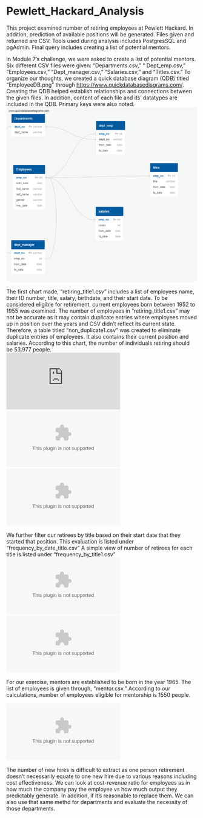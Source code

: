 # Pewlett_Hackard_Analysis

This project examined number of retiring employees at Pewlett Hackard.  In addition, prediction of available positions will be generated. Files given and returned are CSV.  Tools used during analysis includes PostgresSQL and pgAdmin.
Final query includes creating a list of potential mentors.
  
 In Module 7’s challenge, we were asked to create a list of potential mentors.  Six different CSV files were given: “Departments.csv,” “ Dept_emp.csv,” “Employees.csv,” “Dept_manager.csv,” “Salaries.csv,” and “Titles.csv.”  To organize our thoughts, we created a quick database diagram (QDB) titled “EmployeeDB.png” through https://www.quickdatabasediagrams.com/.  Creating the QDB helped establish relationships and connections between the given files.  In addition, content of each file and its’ datatypes are included in the QDB.  Primary keys were also noted.  
![Figure1](https://github.com/hhnguyenn/Pewlett_Hackard_Analysis/blob/master/EmployeeDB.png.png)

The first chart made, “retiring_title1.csv” includes a list of employees name, their ID number, title, salary, birthdate, and their start date.  To be considered eligible for retirement, current employees born between 1952 to 1955 was examined.  The number of employees in “retiring_title1.csv” may not be accurate as it may contain duplicate entries where employees moved up in position over the years and CSV didn’t reflect its current state.  Therefore, a table titled “non_duplicate1.csv” was created to eliminate duplicate entries of employees.  It also contains their current position and salaries.  According to this chart, the number of individuals retiring should be 53,977 people.  
![Figure 2.](https://github.com/hhnguyenn/Pewlett_Hackard_Analysis/blob/master/Challenge.sql)
![Table 1.Retiring_title1](https://github.com/hhnguyenn/Pewlett_Hackard_Analysis/blob/master/Challenge/retiring_title1.csv)
![table 2. non_duplicate1](https://github.com/hhnguyenn/Pewlett_Hackard_Analysis/blob/master/Challenge/non_duplicate1.csv)

We further filter our retirees by title based on their start date that they started that position.  This evaluation is listed under “frequency_by_date_title.csv”  A simple view of number of retirees for each title is listed under “frequency_by_title1.csv”
![Table 3. Frequency_by_date_title](https://github.com/hhnguyenn/Pewlett_Hackard_Analysis/blob/master/Challenge/frequency_by_date_title.csv)
![Table 4.Frequency_by_title1](
https://github.com/hhnguyenn/Pewlett_Hackard_Analysis/blob/master/Challenge/frequency_by_title1.csv)
 
For our exercise, mentors are established to be born in the year 1965.  The list of employees is given through, “mentor.csv.”  According to our calculations, number of employees eligible for mentorship is 1550 people.  

![Table 5. Mentor](https://github.com/hhnguyenn/Pewlett_Hackard_Analysis/blob/master/Challenge/mentor.csv)

The number of new hires is difficult to extract as one person retirement doesn’t necessarily equate to one new hire due to various reasons including cost effectiveness.   We can look at cost-revenue ratio for employees as in how much the company pay the employee vs how much output they predictably generate.    In addition, if it’s reasonable to replace them.  We can also use that same methd for departments and evaluate the necessity of those departments.
	 
